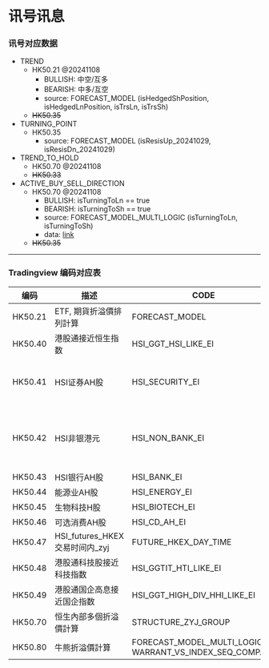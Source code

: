 # 讯号讯息

### 讯号对应数据
- TREND
  - HK50.21 @20241108
    - BULLISH: 中空/互多
    - BEARISH: 中多/互空
    - source: FORECAST_MODEL (isHedgedShPosition, isHedgedLnPosition, isTrsLn, isTrsSh)
  - ~~HK50.35~~
- TURNING_POINT
  - HK50.35
    - source: FORECAST_MODEL (isResisUp_20241029, isResisDn_20241029)
- TREND_TO_HOLD
  - HK50.70 @20241108
  - ~~HK50.33~~
- ACTIVE_BUY_SELL_DIRECTION
  - HK50.70 @20241108
    - BULLISH: isTurningToLn == true
    - BEARISH: isTurningToSh == true
    - source: FORECAST_MODEL_MULTI_LOGIC (isTurningToLn, isTurningToSh)
    - data: [link](view-source:http://192.168.25.201:3050/symbolmonitor/infolist/STRUCTURE_ZYJ_GROUP?header=tsFm,tsFmF,isTurningToLn,isTurningToSh)
  - ~~HK50.35~~

---
### Tradingview 编码对应表
| 编码 | 描述 | CODE | 晚上 | CODE |
| --- | --- | --- | --- | --- |
|HK50.21| ETF, 期貨折溢價排列計算 | FORECAST_MODEL |  |  |
|HK50.40| 港股通接近恒生指数 | HSI_GGT_HSI_LIKE_EI | 港股盤後 | US_PRE_MARKET |
|HK50.41| HSI证券AH股 | HSI_SECURITY_EI | 美股 (CD, IT, 綜合) | US_MARKET_COMPOSITE |
|HK50.42| HSI非银港元 | HSI_NON_BANK_EI | MCHI, FXI, YANG, YINN vs HXC | US_MARKET_ZGG_ETF |
|HK50.43| HSI银行AH股 | HSI_BANK_EI | | |
|HK50.44| 能源业AH股 | HSI_ENERGY_EI | | |
|HK50.45| 生物科技H股 | HSI_BIOTECH_EI | | |
|HK50.46| 可选消费AH股 | HSI_CD_AH_EI | | |
|HK50.47| HSI_futures_HKEX交易时间内_zyj | FUTURE_HKEX_DAY_TIME | | |
|HK50.48| 港股通科技股接近科技指数 | HSI_GGTIT_HTI_LIKE_EI | | |
|HK50.49| 港股通国企高息接近国企指数 | HSI_GGT_HIGH_DIV_HHI_LIKE_EI | | |
|HK50.70| 恒生內部多個折溢價計算 | STRUCTURE_ZYJ_GROUP | | |
|HK50.80| 牛熊折溢價計算 | FORECAST_MODEL_MULTI_LOGIC <br /> WARRANT_VS_INDEX_SEQ_COMPARE | | |

